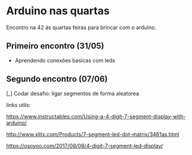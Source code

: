 # Arduino nas quartas
Encontro na 42 ás quartas feiras para brincar com o arduino.

## Primeiro encontro (31/05)

  - Aprendendo conexões basicas com leds

## Segundo encontro (07/06)

  [_] Codar desafio: ligar segmentos de forma aleatorea
  
  links utils:

  https://www.instructables.com/Using-a-4-digit-7-segment-display-with-arduino/

  http://www.xlitx.com/Products/7-segment-led-dot-matrix/3461as.html

  https://osoyoo.com/2017/08/08/4-digit-7-segment-led-display/
